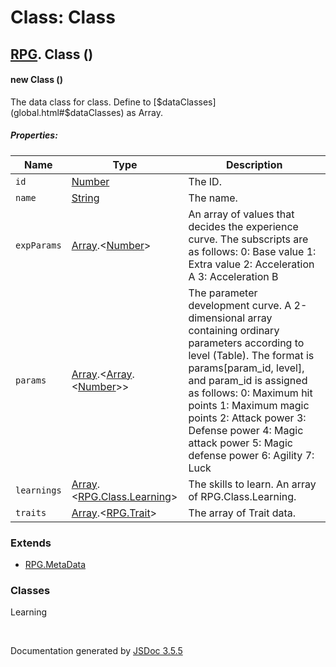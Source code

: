 # Class: Class

## [RPG](RPG.md).  Class ()

#### new Class ()

The data class for class. Define to [$dataClasses](global.html#$dataClasses) as Array.

##### Properties:

| Name | Type | Description |
| --- | --- | --- |
| `id` | [Number](Number.md) | The ID. |
| `name` | [String](String.md) | The name. |
| `expParams` | [Array](Array.md).<[Number](Number.md)> | An array of values that decides the experience curve. The subscripts are as follows: 0: Base value 1: Extra value 2: Acceleration A 3: Acceleration B |
| `params` | [Array](Array.md).<[Array](Array.md).<[Number](Number.md)>> | The parameter development curve. A 2-dimensional array containing ordinary parameters according to level (Table). The format is params[param_id, level], and param_id is assigned as follows: 0: Maximum hit points 1: Maximum magic points 2: Attack power 3: Defense power 4: Magic attack power 5: Magic defense power 6: Agility 7: Luck |
| `learnings` | [Array](Array.md).<[RPG.Class.Learning](RPG.Class.Learning.md)> | The skills to learn. An array of RPG.Class.Learning. |
| `traits` | [Array](Array.md).<[RPG.Trait](RPG.Trait.md)> | The array of Trait data. |

<dl>
</dl>

### Extends

* [RPG.MetaData](RPG.MetaData.md)

### Classes

<dl>
                    <dt><a>Learning</a></dt>
                    <dd></dd>
                </dl>
 <br>

  Documentation generated by [JSDoc 3.5.5](https://github.com/jsdoc3/jsdoc)
